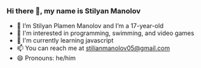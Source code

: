 ### Hi there 👋, my name is Stilyan Manolov
-  💬 I’m Stilyan Plamen Manolov and I’m a 17-year-old
-  👀 I'm interested in programming, swimming, and video games
-  🌱 I'm currently learning javascript
-  📫 You can reach me at stilianmanolov05@gmail.com
-  😄 Pronouns: he/him



<!---
Stili559/Stili559 is a ✨ special ✨ repository because its `README.md` (this file) appears on your GitHub profile.
You can click the Preview link to take a look at your changes.
--->
